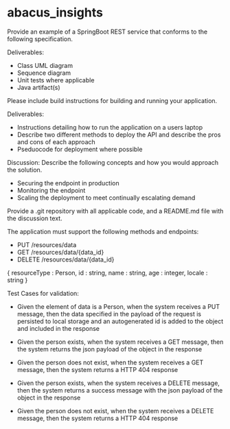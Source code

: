 # abacus_insights
Provide an example of a SpringBoot REST service that conforms to the following specification.

Deliverables:
* Class UML diagram
* Sequence diagram
* Unit tests where applicable
* Java artifact(s)

Please include build instructions for building and running your application.

Deliverables:
* Instructions detailing how to run the application on a users laptop
* Describe two different methods to deploy the API and describe the pros and cons of each approach
* Pseduocode for deployment where possible

Discussion:
Describe the following concepts and how you would approach the solution.

* Securing the endpoint in production
* Monitoring the endpoint
* Scaling the deployment to meet continually escalating demand

Provide a .git repository with all applicable code, and a README.md file with the discussion text.

The application must support the following methods and endpoints:

* PUT    /resources/data
* GET    /resources/data/{data_id}
* DELETE /resources/data/{data_id}

{
  resourceType : Person,
  id : string,
  name : string,
  age : integer,
  locale : string
}

Test Cases for validation:

* Given the element of data is a Person, 
	when the system receives a PUT message, 
		then the data specified in the payload of the request is persisted to local storage 
		and an autogenerated id is added to the object and included in the response

* Given the person exists,
	when the system receives a GET message,
		then the system returns the json payload of the object in the response

* Given the person does not exist,
	when the system receives a GET message,
		then the system returns a HTTP 404 response

* Given the person exists,
	when the system receives a DELETE message,
		then the system returns a success message with the json payload of the object in the response

* Given the person does not exist,
	when the system receives a DELETE message,
		then the system returns a HTTP 404 response 